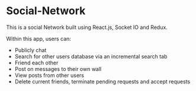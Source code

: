 # Social-Network

This is a social Network built using React.js, Socket IO and Redux.

Within this app, users can:
- Publicly chat
- Search for other users database via an incremental search tab
- Friend each other
- Post on messages to their own wall
- View posts from other users
- Delete current friends, terminate pending requests and accept requests

